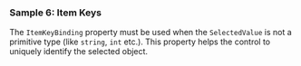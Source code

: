### Sample 6: Item Keys

The `ItemKeyBinding` property must be used when the `SelectedValue` is not a primitive type (like `string`, `int` etc.).
This property helps the control to uniquely identify the selected object.